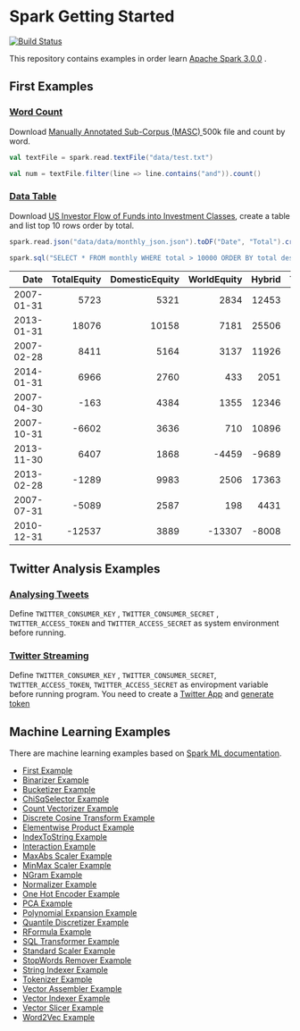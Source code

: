 # Spark Getting Started 

[![Build Status](https://travis-ci.org/rayyildiz/spark-getting-started.svg?branch=master)](https://travis-ci.org/rayyildiz/spark-getting-started)

This repository contains examples in order learn [Apache Spark 3.0.0](https://spark.apache.org/) . 

## First Examples 

### [Word Count](src/main/scala/dev/rayyildiz/examples/WordCount.scala) 

Download [Manually Annotated Sub-Corpus (MASC) ](http://www.anc.org/data/masc/) 500k file and count by word. 

```scala
val textFile = spark.read.textFile("data/test.txt")

val num = textFile.filter(line => line.contains("and")).count()
```


### [Data Table](src/main/scala/dev/rayyildiz/examples/DataTable.scala) 


Download [US Investor Flow of Funds into Investment Classes](http://datahub.io/core/investor-flow-of-funds-us), create a table and list top 10 rows order by total.

```scala
spark.read.json("data/data/monthly_json.json").toDF("Date", "Total").createTempView("monthly")

spark.sql("SELECT * FROM monthly WHERE total > 10000 ORDER BY total desc").show(10)
```


|      Date|TotalEquity|DomesticEquity|WorldEquity|Hybrid|TotalBond|TaxableBond|MunicipalBond|Total|
|---------:|----------:|-------------:|----------:|-----:|--------:|----------:|------------:|----:|
|2007-01-31|       5723|          5321|       2834| 12453|    47972|      15287|        27364|21641|
|2013-01-31|      18076|         10158|       7181| 25506|    79929|      32687|        37084|19009|
|2007-02-28|       8411|          5164|       3137| 11926|    45533|      15064|        25306|16895|
|2014-01-31|       6966|          2760|        433|  2051|    29005|       2484|        23761|16795|
|2007-04-30|       -163|          4384|       1355| 12346|    34148|      13701|        16063|16225|
|2007-10-31|      -6602|          3636|        710| 10896|    24580|      11605|         9339|15941|
|2013-11-30|       6407|          1868|      -4459| -9689|    10046|     -14147|        22326|15918|
|2013-02-28|      -1289|          9983|       2506| 17363|    44318|      19869|        14465|15754|
|2007-07-31|      -5089|          2587|        198|  4431|    17118|       4630|         9901|14990|
|2010-12-31|     -12537|          3889|     -13307| -8008|   -16144|     -21314|         1281|13818|

## Twitter Analysis Examples

### [Analysing Tweets](src/main/scala/dev/rayyildiz/examples/AnalyzingTweets.scala)

Define ```TWITTER_CONSUMER_KEY``` , ```TWITTER_CONSUMER_SECRET``` , ```TWITTER_ACCESS_TOKEN``` and ```TWITTER_ACCESS_SECRET``` as  system environment  before running. 



### [Twitter Streaming](src/main/scala/dev/rayyildiz/examples/TwitterStreaming.scala)
 
Define ```TWITTER_CONSUMER_KEY``` , ```TWITTER_CONSUMER_SECRET```, ```TWITTER_ACCESS_TOKEN```, ```TWITTER_ACCESS_SECRET``` as enviropment variable before running program.
You need to create a [Twitter App](https://apps.twitter.com/)  and [generate token](https://developer.twitter.com/en/docs/basics/authentication/guides/access-tokens)


## Machine Learning Examples

There are machine learning examples based on [Spark ML documentation](https://spark.apache.org/docs/latest/ml-guide.html). 

- [First Example](src/main/scala/dev/rayyildiz/examples/ml/FirstExample.scala)
- [Binarizer Example](src/main/scala/dev/rayyildiz/examples/ml/BinarizerExample.scala)
- [Bucketizer Example](src/main/scala/dev/rayyildiz/examples/ml/BucketizerExample.scala)
- [ChiSqSelector Example](src/main/scala/dev/rayyildiz/examples/ml/ChiSqSelectorExample.scala)
- [Count Vectorizer Example](src/main/scala/dev/rayyildiz/examples/ml/CountVectorizerExample.scala)
- [Discrete Cosine Transform Example](src/main/scala/dev/rayyildiz/examples/ml/DiscreteCosineTransformExample.scala)
- [Elementwise Product Example](src/main/scala/dev/rayyildiz/examples/ml/ElementwiseProductExample.scala)
- [IndexToString Example](src/main/scala/dev/rayyildiz/examples/ml/IndexToStringExample.scala)
- [Interaction Example](src/main/scala/dev/rayyildiz/examples/ml/InteractionExample.scala)
- [MaxAbs Scaler Example](src/main/scala/dev/rayyildiz/examples/ml/MaxAbsScalerExample.scala)
- [MinMax Scaler Example](src/main/scala/dev/rayyildiz/examples/ml/MinMaxScalerExample.scala)
- [NGram Example](src/main/scala/dev/rayyildiz/examples/ml/NGramExample.scala)
- [Normalizer Example](src/main/scala/dev/rayyildiz/examples/ml/NormalizerExample.scala)
- [One Hot Encoder Example](src/main/scala/dev/rayyildiz/examples/ml/OneHotEncoderExample.scala)
- [PCA Example](src/main/scala/dev/rayyildiz/examples/ml/PCAExample.scala)
- [Polynomial Expansion Example](src/main/scala/dev/rayyildiz/examples/ml/PolynomialExpansionExample.scala)
- [Quantile Discretizer Example](src/main/scala/dev/rayyildiz/examples/ml/QuantileDiscretizerExample.scala)
- [RFormula Example](src/main/scala/dev/rayyildiz/examples/ml/RFormulaExample.scala)
- [SQL Transformer Example](src/main/scala/dev/rayyildiz/examples/ml/SQLTransformerExample.scala)
- [Standard Scaler Example](src/main/scala/dev/rayyildiz/examples/ml/StandardScalerExample.scala)
- [StopWords Remover Example](src/main/scala/dev/rayyildiz/examples/ml/StopWordsRemoverExample.scala)
- [String Indexer Example](src/main/scala/dev/rayyildiz/examples/ml/StringIndexerExample.scala)
- [Tokenizer Example](src/main/scala/dev/rayyildiz/examples/ml/TokenizerExample.scala)
- [Vector Assembler Example](src/main/scala/dev/rayyildiz/examples/ml/VectorAssemblerExample.scala)
- [Vector Indexer Example](src/main/scala/dev/rayyildiz/examples/ml/VectorIndexerExample.scala)
- [Vector Slicer Example](src/main/scala/dev/rayyildiz/examples/ml/VectorSlicerExample.scala)
- [Word2Vec Example](src/main/scala/dev/rayyildiz/examples/ml/Word2VecExample.scala)
